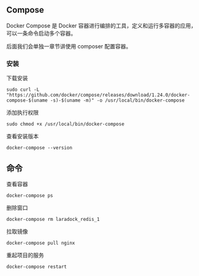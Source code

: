 ## Compose

Docker Compose 是 Docker 容器进行编排的工具，定义和运行多容器的应用，可以一条命令启动多个容器。

后面我们会单独一章节讲使用 composer 配置容器。

### 安装

下载安装

```
sudo curl -L "https://github.com/docker/compose/releases/download/1.24.0/docker-compose-$(uname -s)-$(uname -m)" -o /usr/local/bin/docker-compose
```

添加执行权限 

```
sudo chmod +x /usr/local/bin/docker-compose
```

查看安装版本

```
docker-compose --version
```

## 命令

查看容器

```
docker-compose ps
```

删除窗口

```
docker-compose rm laradock_redis_1
```

拉取镜像

```
docker-compose pull nginx
```

重起项目的服务

```
docker-compose restart
```

